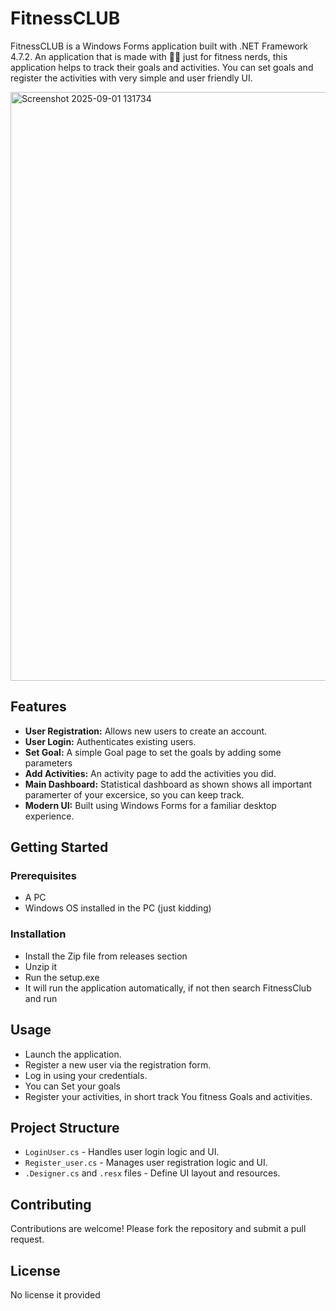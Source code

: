 # FitnessCLUB

FitnessCLUB is a Windows Forms application built with .NET Framework 4.7.2. An application that is made with 🍗🍗 just for fitness nerds, this application helps to track their goals and activities. You can set goals and register the activities with very simple and user friendly UI. 

<img width="1331" height="942" alt="Screenshot 2025-09-01 131734" src="https://github.com/user-attachments/assets/46410c98-04bf-439d-912e-9a49469ade0c" />

## Features

- **User Registration:** Allows new users to create an account.
- **User Login:** Authenticates existing users.
- **Set Goal:** A simple Goal page to set the goals by adding some parameters
- **Add Activities:** An activity page to add the activities you did.
- **Main Dashboard:** Statistical dashboard as shown shows all important paramerter of your excersice, so you can keep track.
- **Modern UI:** Built using Windows Forms for a familiar desktop experience.

## Getting Started

### Prerequisites

- A PC
- Windows OS installed in the PC (just kidding)

### Installation

 - Install the Zip file from releases section
 - Unzip it
 - Run the setup.exe
 - It will run the application automatically, if not then search FitnessClub and run

   
## Usage

- Launch the application.
- Register a new user via the registration form.
- Log in using your credentials.
- You can Set your goals
- Register your activities, in short track You fitness Goals and activities.

## Project Structure

- `LoginUser.cs` - Handles user login logic and UI.
- `Register_user.cs` - Manages user registration logic and UI.
- `.Designer.cs` and `.resx` files - Define UI layout and resources.

## Contributing

Contributions are welcome! Please fork the repository and submit a pull request.

## License

No license it provided
   
